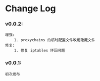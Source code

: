 # Change Log

### v0.0.2:
    增强:
        1. proxychains 的临时配置文件改用隐藏文件
    修复:
        1. 修复 iptables 环回问题

### v0.0.1:
    初次发布
